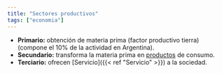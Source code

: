 ```yaml
---
title: "Sectores productivos"
tags: ["economia"]
---
```

- **Primario:** obtención de materia prima (factor productivo tierra) (compone el 10% de la actividad en Argentina).
- **Secundario:** transforma la materia prima en [productos](#) de consumo.
- **Terciario:** ofrecen [Servicio]({{< ref "Servicio" >}}) a la sociedad.